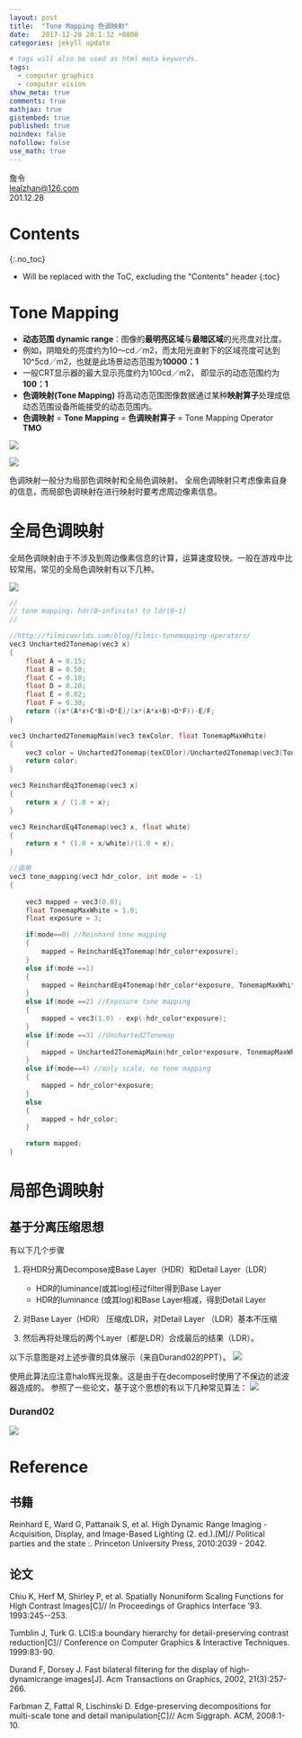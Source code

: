 ```yaml
---
layout: post
title:  "Tone Mapping 色调映射"
date:   2017-12-28 20:1:32 +0800
categories: jekyll update

# tags will also be used as html meta keywords.
tags:
  - computer graphics
  - computer vision
show_meta: true
comments: true
mathjax: true
gistembed: true
published: true
noindex: false
nofollow: false
use_math: true
---
```


詹令   
lealzhan@126.com    
201.12.28   

# Contents 
{:.no_toc}

* Will be replaced with the ToC, excluding the "Contents" header
{:toc}


# Tone Mapping


- **动态范围 dynamic range**：图像的**最明亮区域**与**最暗区域**的光亮度对比度。
- 例如，阴暗处的亮度约为10～cd／m2，而太阳光直射下的区域亮度可达到10^5cd／m2，也就是此场景动态范围为**10000：1** 
- 一般CRT显示器的最大显示亮度约为100cd／m2， 即显示的动态范围约为**100：1** 
- **色调映射(Tone Mapping)** 将高动态范围图像数据通过某种**映射算子**处理成低动态范围设备所能接受的动态范围内。
- **色调映射** = **Tone Mapping** = **色调映射算子** = Tone Mapping Operator  **TMO**

![](https://raw.githubusercontent.com/lealzhan/lealzhan.github.io/master/_pictures/2017-12-28-tone-mapping-0.png)


![](https://raw.githubusercontent.com/lealzhan/lealzhan.github.io/master/_pictures/2017-12-28-tone-mapping-1.png)


色调映射一般分为局部色调映射和全局色调映射。 全局色调映射只考虑像素自身的信息，而局部色调映射在进行映射时要考虑周边像素信息。

# 全局色调映射

全局色调映射由于不涉及到周边像素信息的计算，运算速度较快。一般在游戏中比较常用。常见的全局色调映射有以下几种。

![](https://raw.githubusercontent.com/lealzhan/lealzhan.github.io/master/_pictures/2017-12-28-tone-mapping-5.png)




``` c
//
// tone mapping: hdr(0~infinite) to ldr(0~1)
//

//http://filmicworlds.com/blog/filmic-tonemapping-operators/
vec3 Uncharted2Tonemap(vec3 x)
{
	float A = 0.15;
	float B = 0.50;
	float C = 0.10;
	float D = 0.20;
	float E = 0.02;
	float F = 0.30;
    return ((x*(A*x+C*B)+D*E)/(x*(A*x+B)+D*F))-E/F;
}

vec3 Uncharted2TonemapMain(vec3 texColor, float TonemapMaxWhite)
{
	vec3 color = Uncharted2Tonemap(texCOlor)/Uncharted2Tonemap(vec3(TonemapMaxWhite));
	return color;
}

vec3 ReinchardEq3Tonemap(vec3 x)
{
	return x / (1.0 + x);
}

vec3 ReinchardEq4Tonemap(vec3 x, float white)
{
	return x * (1.0 + x/white)/(1.0 + x);
}
```
``` c
//调用
vec3 tone_mapping(vec3 hdr_color, int mode = -1)
{
	
	vec3 mapped = vec3(0.0);	
	float TonemapMaxWhite = 1.8;
	float exposure = 3;

	if(mode==0) //Reinhard tone mapping
	{
		mapped = ReinchardEq3Tonemap(hdr_color*exposure);
	}
	else if(mode ==1)
	{
		mapped = ReinchardEq4Tonemap(hdr_color*exposure, TonemapMaxWhite);
	}
	else if(mode ==2) //Exposure tone mapping
	{
		mapped = vec3(1.0) - exp(-hdr_color*exposure);
	}
	else if(mode ==3) //Uncharted2Tonemap
	{
		mapped = Uncharted2TonemapMain(hdr_color*exposure, TonemapMaxWhite);
	}
	else if(mode==4) //only scale, no tone mapping
	{
		mapped = hdr_color*exposure;
	}
	else
	{
		mapped = hdr_color;
	}

	return mapped;
}
```

# 局部色调映射


## 基于分离压缩思想

有以下几个步骤
1. 将HDR分离Decompose成Base Layer（HDR）和Detail Layer（LDR）
	- HDR的luminance(或其log)经过filter得到Base Layer
	- HDR的luminance (或其log)和Base Layer相减，得到Detail Layer

2. 对Base Layer（HDR） 压缩成LDR，对Detail Layer （LDR）基本不压缩
3. 然后再将处理后的两个Layer（都是LDR）合成最后的结果（LDR）。

以下示意图是对上述步骤的具体展示（来自Durand02的PPT）。
![](https://raw.githubusercontent.com/lealzhan/lealzhan.github.io/master/_pictures/2017-12-28-tone-mapping-3.png)

使用此算法应注意halo辉光现象。这是由于在decompose时使用了不保边的滤波器造成的。 参照了一些论文，基于这个思想的有以下几种常见算法：
![](https://raw.githubusercontent.com/lealzhan/lealzhan.github.io/master/_pictures/2017-12-28-tone-mapping-4.png)

### Durand02

![](https://raw.githubusercontent.com/lealzhan/lealzhan.github.io/master/_pictures/2017-12-28-tone-mapping-2.png)



# Reference

## 书籍
Reinhard E, Ward G, Pattanaik S, et al. High Dynamic Range Imaging - Acquisition, Display, and Image-Based Lighting (2. ed.).[M]// Political parties and the state :. Princeton University Press, 2010:2039 - 2042.

## 论文

Chiu K, Herf M, Shirley P, et al. Spatially Nonuniform Scaling Functions for
High Contrast Images[C]// In Proceedings of Graphics Interface ’93.
1993:245--253.

Tumblin J, Turk G. LCIS:a boundary hierarchy for detail-preserving contrast
reduction[C]// Conference on Computer Graphics & Interactive Techniques.
1999:83-90.

Durand F, Dorsey J. Fast bilateral filtering for the display of high-dynamicrange images[J]. Acm Transactions on Graphics, 2002, 21(3):257-266.

Farbman Z, Fattal R, Lischinski D. Edge-preserving decompositions for
multi-scale tone and detail manipulation[C]// Acm Siggraph. ACM, 2008:1-
10.

